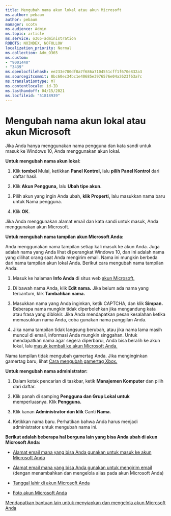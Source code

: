 ```yaml
---
title: Mengubah nama akun lokal atau akun Microsoft
ms.author: pebaum
author: pebaum
manager: scotv
ms.audience: Admin
ms.topic: article
ms.service: o365-administration
ROBOTS: NOINDEX, NOFOLLOW
localization_priority: Normal
ms.collection: Adm_O365
ms.custom:
- "9001440"
- "3439"
ms.openlocfilehash: ee233e780df0a7f686a7104551cff1f670e832a3
ms.sourcegitcommit: 8bc60ec34bc1e40685e3976576e04a2623f63a7c
ms.translationtype: MT
ms.contentlocale: id-ID
ms.lasthandoff: 04/15/2021
ms.locfileid: "51818939"
---
```

# <a name="change-the-name-of-a-local-account-or-a-microsoft-account"></a>Mengubah nama akun lokal atau akun Microsoft

Jika Anda hanya menggunakan nama pengguna dan kata sandi untuk masuk ke Windows 10, Anda menggunakan akun lokal. 

**Untuk mengubah nama akun lokal:**

1. Klik **tombol** Mulai, ketikkan **Panel Kontrol,** lalu **pilih Panel Kontrol** dari daftar hasil.

2. Klik **Akun Pengguna,** lalu **Ubah tipe akun.**

3. Pilih akun yang ingin Anda ubah, **klik Properti,** lalu masukkan nama baru untuk Nama pengguna.

4. Klik **OK**.

Jika Anda menggunakan alamat email dan kata sandi untuk masuk, Anda menggunakan akun Microsoft.

**Untuk mengubah nama tampilan akun Microsoft Anda:**

Anda menggunakan nama tampilan setiap kali masuk ke akun Anda. Juga adalah nama yang Anda lihat di perangkat Windows 10, dan ini adalah nama yang dilihat orang saat Anda mengirim email. Nama ini mungkin berbeda dari nama tampilan akun lokal Anda. Berikut cara mengubah nama tampilan Anda:

1. Masuk ke halaman **Info Anda** di situs web [akun Microsoft.](https://account.microsoft.com/)

2. Di bawah nama Anda, klik **Edit nama.** Jika belum ada nama yang tercantum, klik **Tambahkan nama.** 

3. Masukkan nama yang Anda inginkan, ketik CAPTCHA, dan klik **Simpan.** Beberapa nama mungkin tidak diperbolehkan jika mengandung kata atau frasa yang diblokir. Jika Anda mendapatkan pesan kesalahan ketika memasukkan nama Anda, coba gunakan nama panggilan Anda.

4. Jika nama tampilan tidak langsung berubah, atau jika nama lama masih muncul di email, informasi Anda mungkin singgahan. Untuk mendapatkan nama agar segera diperbarui, Anda bisa beralih ke akun lokal, lalu [masuk kembali ke akun Microsoft Anda.](https://account.microsoft.com/)

Nama tampilan tidak mengubah gamertag Anda. Jika menginginkan gamertag baru, lihat [Cara mengubah gamertag Xbox.](https://support.xbox.com/id-ID/account-management/change-xbox-live-gamertag)

**Untuk mengubah nama administrator:**

1. Dalam kotak pencarian di taskbar, ketik **Manajemen Komputer** dan pilih dari daftar.

2. Klik panah di samping **Pengguna dan Grup Lokal untuk** memperluasnya. Klik **Pengguna.**

3. Klik kanan **Administrator dan klik** Ganti **Nama.**

4. Ketikkan nama baru. Perhatikan bahwa Anda harus menjadi administrator untuk mengubah nama ini.

**Berikut adalah beberapa hal berguna lain yang bisa Anda ubah di akun Microsoft Anda:**

- [Alamat email mana yang bisa Anda gunakan untuk masuk ke akun Microsoft Anda](https://support.microsoft.com/help/4026162)

- [Alamat email mana yang bisa Anda gunakan untuk mengirim email](https://support.microsoft.com/help/12407) (dengan menambahkan dan mengelola alias pada akun Microsoft Anda)

- [Tanggal lahir di akun Microsoft Anda](https://support.microsoft.com/help/12411)

- [Foto akun Microsoft Anda](https://support.microsoft.com/help/4026790)

[Mendapatkan bantuan lain untuk menyiapkan dan mengelola akun Microsoft Anda](https://support.microsoft.com/hub/4294457/microsoft-account-help#manage-account)